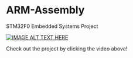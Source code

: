 # ARM-Assembly
STM32F0 Embedded Systems Project

[![IMAGE ALT TEXT HERE](https://img.youtube.com/vi/0zcfYcrKG2g/0.jpg)](https://www.youtube.com/watch?v=0zcfYcrKG2g)

Check out the project by clicking the video above! 
